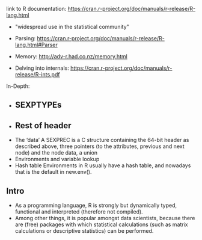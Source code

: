 link to R documentation: https://cran.r-project.org/doc/manuals/r-release/R-lang.html

- "widespread use in the statistical community"
- Parsing: https://cran.r-project.org/doc/manuals/r-release/R-lang.html#Parser
- Memory: http://adv-r.had.co.nz/memory.html

- Delving into internals: https://cran.r-project.org/doc/manuals/r-release/R-ints.pdf


In-Depth:
- SEXPTYPEs
    - 
- Rest of header
    -
- The ‘data’
A SEXPREC is a C structure containing the 64-bit header as described above, three pointers (to
the attributes, previous and next node) and the node data, a union
- Environments and variable lookup
- Hash table
Environments in R usually have a hash table, and nowadays that is the default in new.env().

## Intro
* As a programming language, R is strongly but dynamically typed, functional and interpreted (therefore not compiled). 
* Among other things, it is popular amongst data scientists, because there are (free) packages with which statistical calculations (such as matrix calculations or descriptive statistics) can be performed.


